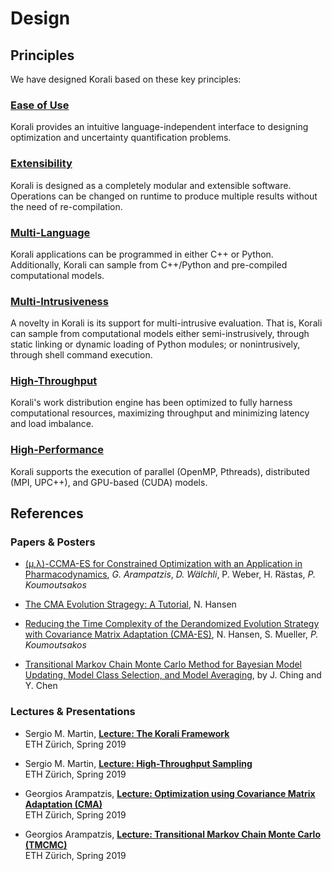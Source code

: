 # Design

## Principles

We have designed Korali based on these key principles:

### [Ease of Use](usage/basics)

Korali provides an intuitive language-independent interface to designing optimization and uncertainty quantification problems.

### [Extensibility](usage/basics)

Korali is designed as a completely modular and extensible software. Operations can be changed on runtime to produce multiple results without the need of re-compilation.

### [Multi-Language](usage/basics)

Korali applications can be programmed in either C++ or Python. Additionally, Korali can sample from C++/Python and pre-compiled computational models.

### [Multi-Intrusiveness](usage/config/#evaluation-conduit)

A novelty in Korali is its support for multi-intrusive evaluation. That is, Korali can sample from computational models either semi-instrusively, through static linking or dynamic loading of Python modules; or nonintrusively, through shell command execution.

### [High-Throughput](usage/conduits/distributed.md)

Korali's work distribution engine has been optimized to fully harness computational resources, maximizing throughput and minimizing latency and load imbalance.

### [High-Performance](usage/conduits/distributed.md)

Korali supports the execution of parallel (OpenMP, Pthreads), distributed (MPI, UPC++), and GPU-based (CUDA) models.

## References

### Papers & Posters

+ [(μ,λ)-CCMA-ES for Constrained Optimization with an Application in Pharmacodynamics](https://doi.org/10.1145/3324989.3325725), 
*G. Arampatzis*, *D. Wälchli*, P. Weber, H. Rästas, *P. Koumoutsakos*

+ [The CMA Evolution Stragegy: A Tutorial](https://github.com/AlexanderFabisch/CMA-ESpp), N. Hansen

+ [Reducing the Time Complexity of the Derandomized Evolution Strategy with Covariance Matrix Adaptation (CMA-ES)](https://www.mitpressjournals.org/doi/10.1162/106365603321828970), N. Hansen, S. Mueller, *P. Koumoutsakos*

+ [Transitional Markov Chain Monte Carlo Method for Bayesian Model Updating, Model Class Selection, and Model Averaging](https://ascelibrary.org/doi/full/10.1061/%28ASCE%290733-9399%282007%29133%3A7%28816%29),
by J. Ching and Y. Chen

### Lectures & Presentations

+ Sergio M. Martin, [**Lecture: The Korali Framework**](https://www.cse-lab.ethz.ch/wp-content/uploads/2019/03/hpcse2-19_Lecture_Korali.pdf.pdf) <br>
ETH Zürich, Spring 2019

+ Sergio M. Martin, [**Lecture: High-Throughput Sampling**](https://www.cse-lab.ethz.ch/wp-content/uploads/2019/04/hpcse2-19_Lecture_UPC.pdf) <br>
ETH Zürich, Spring 2019 

+ Georgios Arampatzis, [**Lecture: Optimization using Covariance Matrix Adaptation (CMA)**](https://www.cse-lab.ethz.ch/wp-content/uploads/2019/03/hpcse2-19_cmaes.pdf) <br>
ETH Zürich, Spring 2019 

+ Georgios Arampatzis, [**Lecture: Transitional Markov Chain Monte Carlo (TMCMC)**](https://www.cse-lab.ethz.ch/wp-content/uploads/2019/03/hpcse2-19_tmcmc.pdf) <br>
ETH Zürich, Spring 2019 

